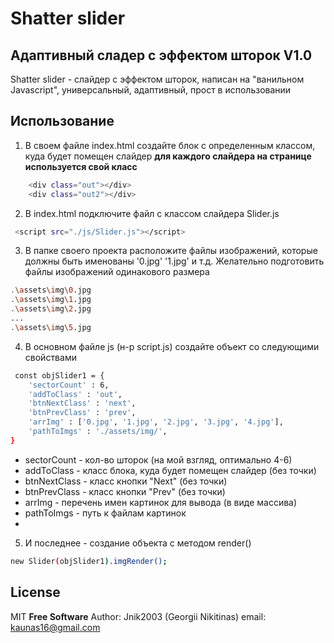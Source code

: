# Shatter slider 
## Адаптивный сладер с эффектом шторок V1.0


Shatter slider - слайдер с эффектом шторок, написан на "ванильном Javascript", универсальный, адаптивный, прост в использовании

## Использование
1. В своем файле index.html создайте блок с определенным классом, куда будет помещен слайдер
**для каждого слайдера на странице используется свой класс**
```sh
    <div class="out"></div>
    <div class="out2"></div>
```
2. В index.html подключите файл с классом слайдера Slider.js
```sh
 <script src="./js/Slider.js"></script>
```
3. В папке своего проекта расположите файлы изображений, которые должны быть именованы '0.jpg' '1.jpg' и т.д. Желательно подготовить файлы изображений одинакового размера
```sh
.\assets\img\0.jpg
.\assets\img\1.jpg
.\assets\img\2.jpg
...
.\assets\img\5.jpg
```

4. В основном файле js (н-р script.js) создайте объект со следующими свойствами
```sh
 const objSlider1 = {
    'sectorCount' : 6,
    'addToClass' : 'out',
    'btnNextClass' : 'next',
    'btnPrevClass' : 'prev',
    'arrImg' : ['0.jpg', '1.jpg', '2.jpg', '3.jpg', '4.jpg'],
    'pathToImgs' : './assets/img/',
}
```
- sectorCount - кол-во шторок (на мой взгляд, оптимально 4-6)
- addToClass - класс блока, куда будет помещен слайдер (без точки)
- btnNextClass - класс кнопки "Next" (без точки)
- btnPrevClass - класс кнопки "Prev" (без точки)
- arrImg - перечень имен картинок для вывода (в виде массива)
- pathToImgs - путь к файлам картинок
- 
5. И последнее - создание объекта с методом render()
```sh
new Slider(objSlider1).imgRender();
```

## License

MIT
**Free Software**
Author: Jnik2003 (Georgii Nikitinas)
email:  kaunas16@gmail.com

